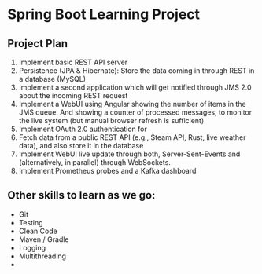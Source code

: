 # Spring Boot Learning Project

## Project Plan
1.	Implement basic REST API server 
2.	Persistence (JPA & Hibernate): Store the data coming in through REST in a database (MySQL)
3.	Implement a second application which will get notified through JMS 2.0 about the incoming REST request
4.	Implement a WebUI using Angular showing the number of items in the JMS queue. And showing a counter of processed messages, to monitor the live system (but manual browser refresh is sufficient)
5.  Implement OAuth 2.0 authentication for
5.	Fetch data from a public REST API (e.g., Steam API, Rust, live weather data), and also store it in the database
6.	Implement WebUI live update through both, Server-Sent-Events and (alternatively, in parallel) through WebSockets.
7.	Implement Prometheus probes and a Kafka dashboard


## Other skills to learn as we go:
* Git
* Testing
* Clean Code
* Maven / Gradle
* Logging
* Multithreading
* 